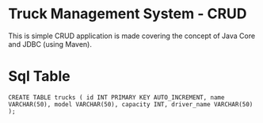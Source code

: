 # Truck Management System - CRUD
This is simple CRUD application is made covering the concept of Java Core and JDBC (using Maven).

# Sql Table
`CREATE TABLE trucks (
	id INT PRIMARY KEY AUTO_INCREMENT,
    name VARCHAR(50),
    model VARCHAR(50),
    capacity INT,
    driver_name VARCHAR(50)
);`
